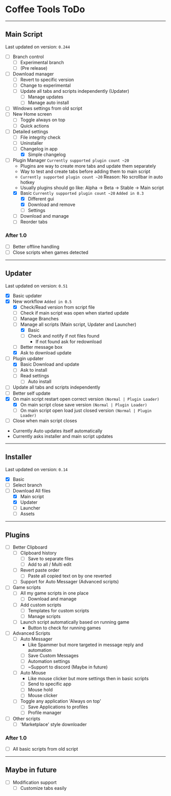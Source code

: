# Coffee Tools ToDo
- - -
## Main Script
Last updated on version: `0.244`
- [ ] Branch control
	- [ ] Experimental branch
	- [ ] (Pre release)
- [ ] Download manager
	- [ ] Revert to specific version
	- [ ] Change to experimental
	- [ ] Update all tabs and scripts independently (Updater)
		- [ ] Manage updates
		- [ ] Manage auto install
- [ ] Windows settings from old script
- [ ] New Home screen
	- [ ] Toggle always on top
	- [ ] Quick actions
- [ ] Detailed settings
	- [ ] File integrity check
	- [ ] Uninstaller
	- [ ] Changelog in app
		- [x] Simple changelog
- [ ] Plugin Manager `Currently supported plugin count ~20`
	- Plugins are way to create more tabs and update them separately
	- Way to test and create tabs before adding them to main script
	-  `Currently supported plugin count ~20` Reason: No scrollbar in auto hotkey
	- Usually plugins should go like: Alpha -> Beta -> Stable -> Main script
	- [x] Basic `Currently supported plugin count ~20` `Added in 0.3`
		- [x] Different gui
		- [x] Download and remove
		- [ ] Settings
	- [ ] Download and manage
	- [ ] Reorder tabs
### After 1.0
- [ ] Better offline handling
- [ ] Close scripts when games detected
- - -
## Updater
Last updated on version: `0.51`
- [x] Basic updater
- [x] New workflow `Added in 0.5`
	- [x] Check/Read version from script file
	- [ ] Check if main script was open when started update
	- [ ] Manage Branches
	- [ ] Manage all scripts (Main script, Updater and Launcher)
		- [x] Basic
		- [ ] Check and notify if not files found
			- If not found ask for redownload
	- [ ] Better message box
	- [x] Ask to download update
- [ ] Plugin updater
	- [x] Basic Download and update
	- [ ] Ask to install
	- [ ] Read settings
		- [ ] Auto install
- [ ] Update all tabs and scripts independently
- [ ] Better self update
- [x] On main script restart open correct version `(Normal | Plugin Loader)`
	- [x] On main script close save version `(Normal | Plugin Loader)`
	- [ ] On main script open load just closed version `(Normal | Plugin Loader)`
- [ ] Close when main script closes
- Currently Auto updates itself automatically
- Currently asks installer and main script updates
- - -
## Installer
Last updated on version: `0.14`
- [x] Basic
- [ ] Select branch
- [ ] Download All files
	- [x] Main script
	- [x] Updater
	- [ ] Launcher
	- [ ] Assets
- - -
## Plugins
- [ ] Better Clipboard
	- [ ] Clipboard history
		- [ ] Save to separate files
		- [ ] Add to all / Multi edit
	- [ ] Revert paste order
		- [ ] Paste all copied text on by one reverted
	- [ ] Support for Auto Messager (Advanced scripts)
- [ ] Game scripts
	- [ ] All my game scripts in one place
		- [ ] Download and manage
	- [ ] Add custom scripts
		- [ ] Templates for custom scripts
		- [ ] Manage scripts
	- [ ] Launch script automatically based on running game
		- Button to check for running games
- [ ] Advanced Scripts
	- [ ] Auto Messager
		- Like Spammer but more targeted in message reply and automation
		- [ ] Save Custom Messages
		- [ ] Automation settings
		- [ ] ~Support to discord (Maybe in future)
	- [ ] Auto Mouse
		- Like mouse clicker but more settings then in basic scripts
		- [ ] Send to specific app
		- [ ] Mouse hold
		- [ ] Mouse clicker
	- [ ] Toggle any application 'Always on top'
		- [ ] Save Applications to profiles
		- [ ] Profile manager
- [ ] Other scripts
	- [ ] 'Marketplace' style downloader
### After 1.0
- [ ] All basic scripts from old script
- - -
## Maybe in future
- [ ] Modification support
	- [ ] Customize tabs easily